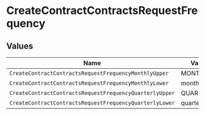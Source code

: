 # CreateContractContractsRequestFrequency


## Values

| Name                                                    | Value                                                   |
| ------------------------------------------------------- | ------------------------------------------------------- |
| `CreateContractContractsRequestFrequencyMonthlyUpper`   | MONTHLY                                                 |
| `CreateContractContractsRequestFrequencyMonthlyLower`   | monthly                                                 |
| `CreateContractContractsRequestFrequencyQuarterlyUpper` | QUARTERLY                                               |
| `CreateContractContractsRequestFrequencyQuarterlyLower` | quarterly                                               |
